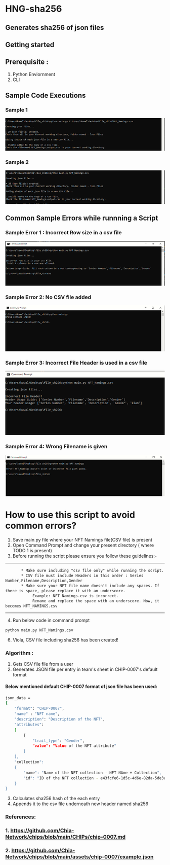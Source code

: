 # HNG-sha256 
## Generates sha256 of json files

## Getting started

## Prerequisite : 
1. Python Enviornment
2. CLI

## Sample Code Executions

### Sample 1

![image](https://raw.githubusercontent.com/kawalpreettkaur/HNG-sha256/main/Sample%20CLI%20Executions/sample_run1.PNG)

### Sample 2

![image](https://raw.githubusercontent.com/kawalpreettkaur/HNG-sha256/main/Sample%20CLI%20Executions/sample_run2.PNG)


## Common Sample Errors while runnning a Script

### Sample Error 1 : Incorrect Row size in a csv file

![image](https://raw.githubusercontent.com/kawalpreettkaur/HNG-sha256/main/Sample%20Errors/IncorrectRowSize.PNG)

### Sample Error 2: No CSV file added

![image](https://raw.githubusercontent.com/kawalpreettkaur/HNG-sha256/main/Sample%20Errors/No_csvfile.PNG)

### Sample Error 3: Incorrect File Header is used in a csv file

![image](https://raw.githubusercontent.com/kawalpreettkaur/HNG-sha256/main/Sample%20Errors/incorrectFileHeader.PNG)


### Sample Error 4: Wrong Filename is given

![image](https://raw.githubusercontent.com/kawalpreettkaur/HNG-sha256/main/Sample%20Errors/wrongFilename.PNG)


# How to use this script to avoid common errors?

1. Save main.py file where your NFT Namings file(CSV file) is present
2. Open Command Prompt and change your present directory ( where TODO 1 is present)
3. Before running the script please ensure you follow these guidelines:-
- - -
           * Make sure including "csv file only" while running the script.
           * CSV file must include Headers in this order : Series Number,Filename,Description,Gender
           * Make sure your NFT file name doesn't include any spaces. If there is space, please replace it with an underscore. 
                Example: NFT Namings.csv is incorrect.
                Rename and replace the space with an underscore. Now, it becomes NFT_NAMINGS.csv
  - - -              

4. Run below code in command prompt
```sh 
python main.py NFT_Namings.csv
```
6. Viola, CSV file including sha256 has been created!


### Algorithm :

1.   Gets CSV file file from a user
2.   Generates JSON file per entry in team's sheet in CHIP-0007's default format

#### Below mentioned default CHIP-0007 format of json file has been used:
```sh
json_data =
{
    "format": "CHIP-0007",
    "name" : "NFT name",
    "description": "Description of the NFT",
    "attributes": 
    [
        {
            "trait_type": "Gender",
            "value": "Value of the NFT attribute"
        }
    ],
    "collection": 
    {
        "name": "Name of the NFT collection - NFT NAme + Collection",
        "id": "ID of the NFT collection - e43fcfe6-1d5c-4d6e-82da-5de3aa8b3b57"
    }
}
```

3.  Calculates sha256 hash of the each entry
4.  Appends it to the csv file underneath new header named sha256



### References:

### 1. https://github.com/Chia-Network/chips/blob/main/CHIPs/chip-0007.md
### 2. https://github.com/Chia-Network/chips/blob/main/assets/chip-0007/example.json
